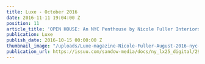 ```yaml
---
title: Luxe - October 2016
date: 2016-11-11 19:04:00 Z
position: 11
article_title: 'OPEN HOUSE: An NYC Penthouse by Nicole Fuller Interiors'
publication: Luxe
publish_date: 2016-10-15 00:00:00 Z
thumbnail_image: "/uploads/Luxe-magazine-Nicole-Fuller-August-2016-nyc-interior-design.jpg"
publication_url: https://issuu.com/sandow-media/docs/ny_lx25_digital/290
---
```


